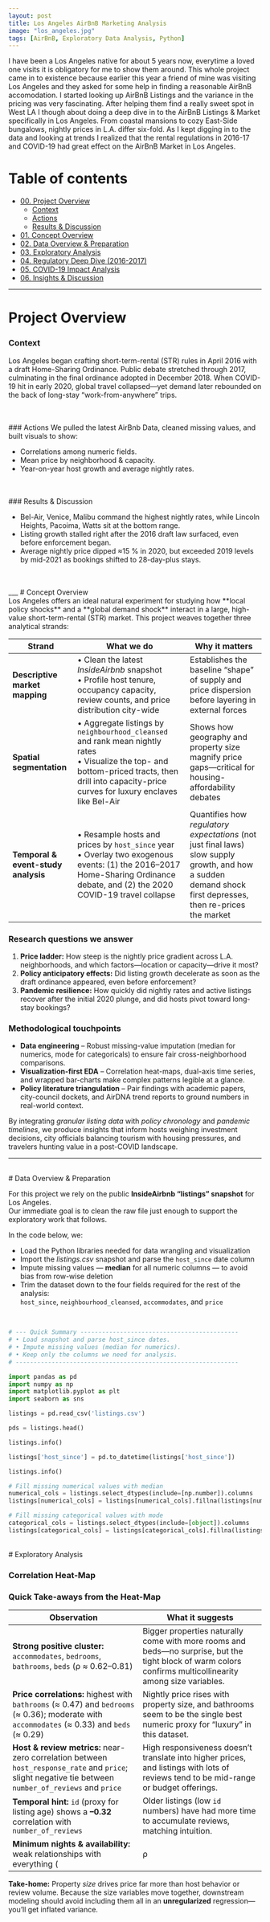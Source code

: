 ```yaml
---
layout: post
title: Los Angeles AirBnB Marketing Analysis
image: "los_angeles.jpg"
tags: [AirBnB, Exploratory Data Analysis, Python]
---
```


I have been a Los Angeles native for about 5 years now, everytime a loved one visits it is obligatory for me to show them around. This whole project came in to existence because earlier this year a friend of mine was visiting Los Angeles and they asked for some help in finding a reasonable AirBnB accomodation. I started looking up AirBnB Listings and the variance in the pricing was very fascinating. After helping them find a really sweet spot in West LA I though about doing a deep dive in to the AirBnB Listings & Market specifically in Los Angeles. From coastal mansions to cozy East-Side bungalows, nightly prices in L.A. differ six-fold. As I kept digging in to the data and looking at trends I realized that the rental regulations in 2016-17 and COVID-19 had great effect on the AirBnB Market in Los Angeles.

# Table of contents

- [00. Project Overview](#overview-main)
    - [Context](#overview-context)
    - [Actions](#overview-actions)
    - [Results & Discussion](#overview-results)
- [01. Concept Overview](#concept-overview)
- [02. Data Overview & Preparation](#data-overview)
- [03. Exploratory Analysis](#exploratory-analysis)
- [04. Regulatory Deep Dive (2016-2017)](#regulatory-deep-dive-analysis)
- [05. COVID-19 Impact Analysis](#covid-19-impact-analysis)
- [06. Insights & Discussion](#discussion)

___

# Project Overview  <a name="overview-main"></a>

### Context <a name="overview-context"></a>

Los Angeles began crafting short-term-rental (STR) rules in April 2016 with a draft Home-Sharing Ordinance. Public debate stretched through 2017, culminating in the final ordinance adopted in December 2018. When COVID-19 hit in early 2020, global travel collapsed—yet demand later rebounded on the back of long-stay “work-from-anywhere” trips.

<br>
<br>
### Actions <a name="overview-actions"></a>
We pulled the latest AirBnb Data, cleaned missing values, and built visuals to show:

* Correlations among numeric fields.
* Mean price by neighborhood & capacity.
* Year-on-year host growth and average nightly rates.

<br>
<br>
### Results & Discussion <a name="overview-results"></a>

* Bel-Air, Venice, Malibu command the highest nightly rates, while Lincoln Heights, Pacoima, Watts sit at the bottom range.
* Listing growth stalled right after the 2016 draft law surfaced, even before enforcement began. 
* Average nightly price dipped ≈15 % in 2020, but exceeded 2019 levels by mid-2021 as bookings shifted to 28-day-plus stays.

<br>
<br>
___
# Concept Overview  <a name="concept-overview"></a>

<br>
Los Angeles offers an ideal natural experiment for studying how **local policy shocks** and a **global demand shock** interact in a large, high-value short-term-rental (STR) market.  
This project weaves together three analytical strands:

| Strand | What we do | Why it matters |
|--------|------------|----------------|
| **Descriptive market mapping** | • Clean the latest *InsideAirbnb* snapshot<br>• Profile host tenure, occupancy capacity, review counts, and price distribution city-wide | Establishes the baseline “shape” of supply and price dispersion before layering in external forces |
| **Spatial segmentation** | • Aggregate listings by `neighbourhood_cleansed` and rank mean nightly rates<br>• Visualize the top- and bottom-priced tracts, then drill into capacity-price curves for luxury enclaves like Bel-Air | Shows how geography and property size magnify price gaps—critical for housing-affordability debates |
| **Temporal & event-study analysis** | • Resample hosts and prices by `host_since` year<br>• Overlay two exogenous events: (1) the 2016–2017 Home-Sharing Ordinance debate, and (2) the 2020 COVID-19 travel collapse | Quantifies how *regulatory expectations* (not just final laws) slow supply growth, and how a sudden demand shock first depresses, then re-prices the market |

### Research questions we answer

1. **Price ladder:** How steep is the nightly price gradient across L.A. neighborhoods, and which factors—location or capacity—drive it most?  
2. **Policy anticipatory effects:** Did listing growth decelerate as soon as the draft ordinance appeared, even before enforcement?  
3. **Pandemic resilience:** How quickly did nightly rates and active listings recover after the initial 2020 plunge, and did hosts pivot toward long-stay bookings?  

### Methodological touchpoints

* **Data engineering** – Robust missing-value imputation (median for numerics, mode for categoricals) to ensure fair cross-neighborhood comparisons.  
* **Visualization-first EDA** – Correlation heat-maps, dual-axis time series, and wrapped bar-charts make complex patterns legible at a glance.  
* **Policy literature triangulation** – Pair findings with academic papers, city-council dockets, and AirDNA trend reports to ground numbers in real-world context.  

By integrating *granular listing data* with *policy chronology* and *pandemic timelines*, we produce insights that inform hosts weighing investment decisions, city officials balancing tourism with housing pressures, and travelers hunting value in a post-COVID landscape.
<br>
___
<br>
# Data Overview & Preparation  <a name="data-overview"></a>

For this project we rely on the public **InsideAirbnb “listings” snapshot** for Los Angeles.  
Our immediate goal is to clean the raw file just enough to support the exploratory work that follows.

In the code below, we:

* Load the Python libraries needed for data wrangling and visualization  
* Import the *listings.csv* snapshot and parse the `host_since` date column  
* Impute missing values — **median** for all numeric columns — to avoid bias from row-wise deletion  
* Trim the dataset down to the four fields required for the rest of the analysis:  
  `host_since`, `neighbourhood_cleansed`, `accommodates`, and `price`

<br>

```python
# --- Quick Summary --------------------------------------------
# • Load snapshot and parse host_since dates.  
# • Impute missing values (median for numerics).  
# • Keep only the columns we need for analysis.
# --------------------------------------------------------------

import pandas as pd
import numpy as np
import matplotlib.pyplot as plt
import seaborn as sns

listings = pd.read_csv('listings.csv')

pds = listings.head()

listings.info()

listings['host_since'] = pd.to_datetime(listings['host_since'])

listings.info()

# Fill missing numerical values with median
numerical_cols = listings.select_dtypes(include=[np.number]).columns
listings[numerical_cols] = listings[numerical_cols].fillna(listings[numerical_cols].median())

# Fill missing categorical values with mode
categorical_cols = listings.select_dtypes(include=[object]).columns
listings[categorical_cols] = listings[categorical_cols].fillna(listings[categorical_cols].mode().iloc[0])

```

<br>
# Exploratory Analysis <a name="exploratory-analysis"></a>

### Correlation Heat-Map

### Quick Take-aways from the Heat-Map

| Observation | What it suggests |
|-------------|------------------|
| **Strong positive cluster:** `accommodates`, `bedrooms`, `bathrooms`, `beds` (ρ ≈ 0.62–0.81) | Bigger properties naturally come with more rooms and beds—no surprise, but the tight block of warm colors confirms multicollinearity among size variables. |
| **Price correlations:** highest with `bathrooms` (≈ 0.47) and `bedrooms` (≈ 0.36); moderate with `accommodates` (≈ 0.33) and `beds` (≈ 0.29) | Nightly price rises with property size, and bathrooms seem to be the single best numeric proxy for “luxury” in this dataset. |
| **Host & review metrics:** near-zero correlation between `host_response_rate` and `price`; slight negative tie between `number_of_reviews` and `price` | High responsiveness doesn’t translate into higher prices, and listings with lots of reviews tend to be mid-range or budget offerings. |
| **Temporal hint:** `id` (proxy for listing age) shows a **–0.32** correlation with `number_of_reviews` | Older listings (low `id` numbers) have had more time to accumulate reviews, matching intuition. |
| **Minimum nights & availability:** weak relationships with everything (|ρ| < 0.15) | Minimum-stay rules and calendar availability don’t meaningfully co-vary with price in this snapshot. |

**Take-home:** Property *size* drives price far more than host behavior or review volume. Because the size variables move together, downstream modeling should avoid including them all in an **unregularized** regression—you’ll get inflated variance.


